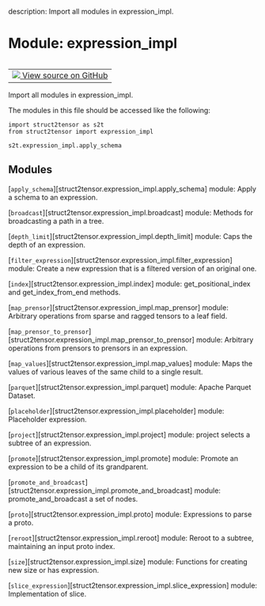 description: Import all modules in expression_impl.

<div itemscope itemtype="http://developers.google.com/ReferenceObject">
<meta itemprop="name" content="expression_impl" />
<meta itemprop="path" content="Stable" />
</div>

# Module: expression_impl

<!-- Insert buttons and diff -->

<table class="tfo-notebook-buttons tfo-api nocontent" align="left">
<td>
  <a target="_blank" href="https://github.com/google/struct2tensor/blob/master/struct2tensor/expression_impl/__init__.py">
    <img src="https://www.tensorflow.org/images/GitHub-Mark-32px.png" />
    View source on GitHub
  </a>
</td>
</table>



Import all modules in expression_impl.


The modules in this file should be accessed like the following:

```
import struct2tensor as s2t
from struct2tensor import expression_impl

s2t.expression_impl.apply_schema
```

## Modules

[`apply_schema`][struct2tensor.expression_impl.apply_schema] module: Apply a schema to an expression.

[`broadcast`][struct2tensor.expression_impl.broadcast] module: Methods for broadcasting a path in a tree.

[`depth_limit`][struct2tensor.expression_impl.depth_limit] module: Caps the depth of an expression.

[`filter_expression`][struct2tensor.expression_impl.filter_expression] module: Create a new expression that is a filtered version of an original one.

[`index`][struct2tensor.expression_impl.index] module: get_positional_index and get_index_from_end methods.

[`map_prensor`][struct2tensor.expression_impl.map_prensor] module: Arbitrary operations from sparse and ragged tensors to a leaf field.

[`map_prensor_to_prensor`][struct2tensor.expression_impl.map_prensor_to_prensor] module: Arbitrary operations from prensors to prensors in an expression.

[`map_values`][struct2tensor.expression_impl.map_values] module: Maps the values of various leaves of the same child to a single result.

[`parquet`][struct2tensor.expression_impl.parquet] module: Apache Parquet Dataset.

[`placeholder`][struct2tensor.expression_impl.placeholder] module: Placeholder expression.

[`project`][struct2tensor.expression_impl.project] module: project selects a subtree of an expression.

[`promote`][struct2tensor.expression_impl.promote] module: Promote an expression to be a child of its grandparent.

[`promote_and_broadcast`][struct2tensor.expression_impl.promote_and_broadcast] module: promote_and_broadcast a set of nodes.

[`proto`][struct2tensor.expression_impl.proto] module: Expressions to parse a proto.

[`reroot`][struct2tensor.expression_impl.reroot] module: Reroot to a subtree, maintaining an input proto index.

[`size`][struct2tensor.expression_impl.size] module: Functions for creating new size or has expression.

[`slice_expression`][struct2tensor.expression_impl.slice_expression] module: Implementation of slice.

